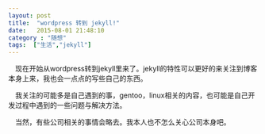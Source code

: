 ```yaml
---
layout: post
title:  "wordpress 转到 jekyll!"
date:   2015-08-01 21:48:10
category : "随想"
tags:  ["生活","jekyll"]
---
```

&emsp;现在开始从wordpress转到jekyll里来了。jekyll的特性可以更好的来关注到博客本身上来，我也会一点点的写些自己的东西。

&emsp;我关注的可能多是自己遇到的事，gentoo，linux相关的内容，也可能是自己开发过程中遇到的一些问题与解决方法。

&emsp;当然，有些公司相关的事情会略去。我本人也不怎么关心公司本身吧。
